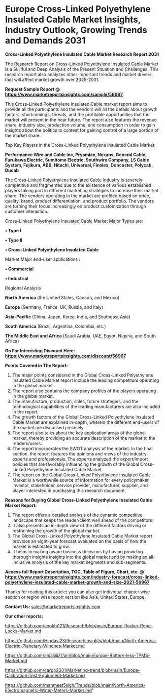# Europe Cross-Linked Polyethylene Insulated Cable Market Insights, Industry Outlook, Growing Trends and Demands 2031

<strong>Cross-Linked Polyethylene Insulated Cable Market Research Report 2031</strong>

The Research Report on Cross-Linked Polyethylene Insulated Cable Market is a Skillful and Deep Analysis of the Present Situation and Challenges. This research report also analyzes other important trends and market drivers that will affect market growth over 2025-2031.

<strong>Request Sample Report @ <a href=https://www.marketreportsinsights.com/sample/56967>https://www.marketreportsinsights.com/sample/56967</a></strong>

This Cross-Linked Polyethylene Insulated Cable market report aims to provide all the participants and the vendors will all the details about growth factors, shortcomings, threats, and the profitable opportunities that the market will present in the near future. The report also features the revenue share, industry size, production volume, and consumption in order to gain insights about the politics to contest for gaining control of a large portion of the market share.

Top Key Players in the Cross-Linked Polyethylene Insulated Cable Market:

<strong>Performance Wire and Cable Inc, Prysmian, Nexans, General Cable, Furukawa Electric, Sumitomo Electric, Southwire Company, LS Cable System, Fujikura, ABB, Hitachi, Universal, Finolex, Doncaster, Polycab, Ducab</strong>

The Cross-Linked Polyethylene Insulated Cable Industry is severely competitive and fragmented due to the existence of various established players taking part in different marketing strategies to increase their market share. The vendors operating in the market are profiled based on price, quality, brand, product differentiation, and product portfolio. The vendors are turning their focus increasingly on product customization through customer interaction.

Cross-Linked Polyethylene Insulated Cable Market Major Types are:

<strong>• Type I

• Type II

• Cross-Linked Polyethylene Insulated Cable</strong>

Market Major end-user applications :

<strong>• Commercial

• Industrial</strong>

Regional Analysis

</u><strong><b>North America</b></strong> (the United States, Canada, and Mexico)

<strong><b>Europe </b></strong>(Germany, France, UK, Russia, and Italy)

<strong><b>Asia-Pacific</b></strong> (China, Japan, Korea, India, and Southeast Asia)

<strong><b>South America</b></strong> (Brazil, Argentina, Colombia, etc.)

<strong><b>The Middle East and Africa</b></strong> (Saudi Arabia, UAE, Egypt, Nigeria, and South Africa)

<strong>Go For Interesting Discount Here: <a href=https://www.marketreportsinsights.com/discount/56967>https://www.marketreportsinsights.com/discount/56967</a></strong>

<strong>Points Covered in The Report:</strong>
<ol>
  <li>The major points considered in the Global Cross-Linked Polyethylene Insulated Cable Market report include the leading competitors operating in the global market.</li>
  <li>The report also contains the company profiles of the players operating in the global market.</li>
  <li>The manufacture, production, sales, future strategies, and the technological capabilities of the leading manufacturers are also included in the report.</li>
  <li>The growth factors of the Global Cross-Linked Polyethylene Insulated Cable Market are explained in-depth, wherein the different end-users of the market are discussed precisely.</li>
  <li>The report also talks about the key application areas of the global market, thereby providing an accurate description of the market to the readers/users.</li>
  <li>The report incorporates the SWOT analysis of the market. In the final section, the report features the opinions and views of the industry experts and professionals. The experts analyzed the export/import policies that are favorably influencing the growth of the Global Cross-Linked Polyethylene Insulated Cable Market.</li>
  <li>The report on the Global Cross-Linked Polyethylene Insulated Cable Market is a worthwhile source of information for every policymaker, investor, stakeholder, service provider, manufacturer, supplier, and player interested in purchasing this research document.</li>
</ol>
<strong>Reasons for Buying Global Cross-Linked Polyethylene Insulated Cable Market Report:</strong>

<ol>
  <li>The report offers a detailed analysis of the dynamic competitive landscape that keeps the reader/client well ahead of the competitors.</li>
  <li>It also presents an in-depth view of the different factors driving or restraining the growth of the global market.</li>
  <li>The Global Cross-Linked Polyethylene Insulated Cable Market report provides an eight-year forecast evaluated on the basis of how the market is estimated to grow.</li>
  <li>It helps in making aware business decisions by having providing thorough insights insights into the global market and by making an all-inclusive analysis of the key market segments and sub-segments.</li>
</ol>
<strong>Access full Report Description, TOC, Table of Figure, Chart, etc. @ <a href=https://www.marketreportsinsights.com/industry-forecast/cross-linked-polyethylene-insulated-cable-market-growth-and-size-2021-56967>https://www.marketreportsinsights.com/industry-forecast/cross-linked-polyethylene-insulated-cable-market-growth-and-size-2021-56967</a></strong>


Thanks for reading this article; you can also get individual chapter wise section or region wise report version like Asia, United States, Europe.

<strong>Contact Us:</strong>
sales@marketreportsinsights.com

<strong>Our other reports:</strong>

<a href=https://github.com/anokhi121/Research/blob/main/Europe-Rocker-Rope-Locks-Market.md>https://github.com/anokhi121/Research/blob/main/Europe-Rocker-Rope-Locks-Market.md</a>

<a href=https://github.com/Hindavi23/Researchinsights/blob/main/North-America-Electric-Planetary-Winches-Market.md>https://github.com/Hindavi23/Researchinsights/blob/main/North-America-Electric-Planetary-Winches-Market.md</a>

<a href=https://github.com/anjaliiii21/ani/blob/main/Europe-Battery-less-TPMS-Market.md>https://github.com/anjaliiii21/ani/blob/main/Europe-Battery-less-TPMS-Market.md</a>

<a href=https://github.com/cargo2301/Marketing-trend/blob/main/Europe-Calibration-Test-Equipment-Market.md>https://github.com/cargo2301/Marketing-trend/blob/main/Europe-Calibration-Test-Equipment-Market.md</a>

<a href=https://github.com/manmeet5sigh/Trends/blob/main/North-America-Electromagnetic-Water-Meters-Market.md>https://github.com/manmeet5sigh/Trends/blob/main/North-America-Electromagnetic-Water-Meters-Market.md</a>"
